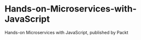 # Hands-on-Microservices-with-JavaScript
Hands-on Microservices with JavaScript, published by Packt
